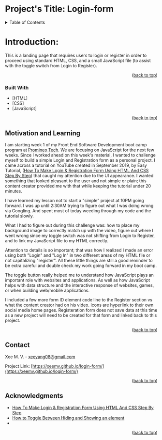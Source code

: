 <div id="top"></div>

# Project's Title: Login-form


<!-- TABLE OF CONTENTS -->
<details>
  <summary>Table of Contents</summary>
  <ol>
    <li>
      <a href="#Introduction">Introduction About The Project</a>
      <ul>
        <li><a href="#built-with">Built With</a></li>
      </ul>
    </li>
    <!--<li>
      <a href="#getting-started">Getting Started</a>
      <ul>
        <li><a href="#prerequisites">Prerequisites</a></li>
        <li><a href="#installation">Installation</a></li>-->
      </ul>
    </li>
    <!--<li><a href="#usage">Usage</a></li>-->
    <!--<li><a href="#roadmap">Roadmap</a></li>-->
    <!--<li><a href="#contributing">Contributing</a></li>-->
   <!-- <li><a href="#license">License</a></li>-->
    <li><a href="#Motivation and Learning">Motivation and Learning</a></li>
    <li><a href="#contact">Contact</a></li>
    <li><a href="#acknowledgments">Acknowledgments</a></li>
  </ol>
</details>

<!-- Introduction ABOUT THE PROJECT -->
# Introduction:
This is a landing page that requires users to login or register in order to proceed using standard HTML, CSS, and a small JavaScript file (to assist with the toggle switch from Login to Register). 

<p align="right">(<a href="#top">back to top</a>)</p>

### Built With

* [HTML]
* [CSS]
* [JavaScript]


<p align="right">(<a href="#top">back to top</a>)</p>



<!-- GETTING STARTED 
## Getting Started

This is an example of how you may give instructions on setting up your project locally.
To get a local copy up and running follow these simple example steps.

### Prerequisites

This is an example of how to list things you need to use the software and how to install them.
* npm
  ```sh
  npm install npm@latest -g
  ```

### Installation

1. Get a free API Key at [https://example.com](https://example.com)
2. Clone the repo
   ```sh
   git clone https://github.com/github_username/repo_name.git
   ```
3. Install NPM packages
   ```sh
   npm install
   ```
4. Enter your API in `config.js`
   ```js
   const API_KEY = 'ENTER YOUR API';
   ```
<p align="right">(<a href="#top">back to top</a>)</p> -->



<!-- USAGE EXAMPLES
## Usage

Use this space to show useful examples of how a project can be used. Additional screenshots, code examples and demos work well in this space. You may also link to more resources.

_For more examples, please refer to the [Documentation](https://example.com)_

<p align="right">(<a href="#top">back to top</a>)</p> -->



<!-- ROADMAP 
## Roadmap

- [] Feature 1
- [] Feature 2
- [] Feature 3
    - [] Nested Feature

See the [open issues](https://github.com/github_username/repo_name/issues) for a full list of proposed features (and known issues).

<p align="right">(<a href="#top">back to top</a>)</p>-->



<!-- CONTRIBUTING
## Contributing

Contributions are what make the open source community such an amazing place to learn, inspire, and create. Any contributions you make are **greatly appreciated**.

If you have a suggestion that would make this better, please fork the repo and create a pull request. You can also simply open an issue with the tag "enhancement".
Don't forget to give the project a star! Thanks again!

1. Fork the Project
2. Create your Feature Branch (`git checkout -b feature/AmazingFeature`)
3. Commit your Changes (`git commit -m 'Add some AmazingFeature'`)
4. Push to the Branch (`git push origin feature/AmazingFeature`)
5. Open a Pull Request

<p align="right">(<a href="#top">back to top</a>)</p>-->

<!-- Motivation and Learning
 What was your motivation?
 Why did you build this project?
 What problem does it solve?
 What did you learn?
 What makes your project stand out? If your project has a lot of features, consider adding a "Features" section and listing them here.-->
 
## Motivation and Learning
I am starting week 1 of my Front End Software Development boot camp program at <a href="https://www.promineotech.com/">Promineo Tech</a>. We are focusing on JavaScript for the next few weeks. Since I worked ahead on this week's material, I wanted to challenge myself to build a simple Login and Registration form as a personal project.  I came across a tutorial on YouTube created in September 2019, by Easy Tutorial, (<a href="https://lnkd.in/eSmvp9Hc">How To Make Login & Registration Form Using HTML And CSS Step By Step</a>) that caught my attention due to the UI appearance. I wanted something that looked pleasant to the user and not simple or plain; this content creator provided me with that while keeping the tutorial under 20 minutes. 

I have learned my lesson not to start a "simple" project at 10PM going forward. I was up until 2:30AM trying to figure out what I was doing wrong via Googling. And spent most of today weeding through my code and the tutorial slowly.

What I had to figure out during this challenge was: how to place my background image to correctly match up with the video, figure out where I went wrong since my toggle switch was not shifting from Login to Register, and to link my JavaScript file to my HTML correctly.
<p>Attention to details is so important; that was how I realized I made an error using both "Login" and "Log In" in two different areas of my HTML file or not capitalizing "register". All these little things are still a good reminder to be extra careful and double check my work going forward in my boot camp.
</p>
The toggle button really helped me to understand how JavaScript plays an important role with websites and applications. As well as how JavaScript helps with data structure and the interactive response of websites, games, or when building web/mobile applications.

I included a few more form ID element code line to the Register section vs what the content creator had on his video. Icons are hyperlink to their own social media home pages. Registeration form does not save data at this time as a new project will need to be created for that form and linked back to this project. 

<p align="right">(<a href="#top">back to top</a>)</p>

<!-- CONTACT -->
## Contact

Xee M. V. - xeeyang08@gmail.com

Project Link: [https://xeemv.github.io/login-form/](https://xeemv.github.io/login-form/)

<p align="right">(<a href="#top">back to top</a>)</p>



<!-- ACKNOWLEDGMENTS -->
## Acknowledgments

* []()<a href="https://lnkd.in/eSmvp9Hc">How To Make Login & Registration Form Using HTML And CSS Step By Step</a>
* []()<a href="https://www.w3schools.com/howto/howto_js_toggle_hide_show.asp">How to Toggle Between Hiding and Showing an element</a>
* []()

<p align="right">(<a href="#top">back to top</a>)</p>

